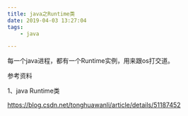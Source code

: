```yaml
---
title: java之Runtime类
date: 2019-04-03 13:27:04
tags:
	- java

---
```






每一个java进程，都有一个Runtime实例，用来跟os打交道。



参考资料

1、java Runtime类

https://blog.csdn.net/tonghuawanli/article/details/51187452



